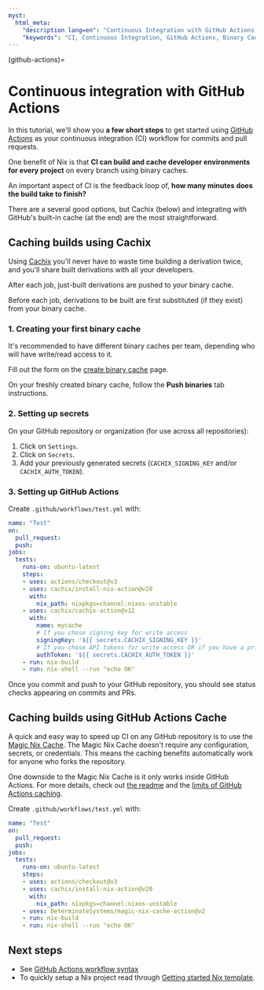 ```yaml
---
myst:
  html_meta:
    "description lang=en": "Continuous Integration with GitHub Actions and a cache"
    "keywords": "CI, Continuous Integration, GitHub Actions, Binary Cache, Nix"
---
```


(github-actions)=

# Continuous integration with GitHub Actions

In this tutorial, we'll show you **a few short steps** to get started using [GitHub Actions](https://github.com/features/actions) as your continuous integration (CI) workflow for commits and pull requests.

One benefit of Nix is that **CI can build and cache developer environments for every project** on every branch using binary caches.

An important aspect of CI is the feedback loop of, **how many minutes does the build take to finish?**

There are a several good options, but Cachix (below) and integrating with GitHub's built-in cache (at the end) are the most straightforward.

## Caching builds using Cachix

Using [Cachix](https://cachix.org/) you'll never have to waste time building a derivation twice, and you'll share built derivations with all your developers.

After each job, just-built derivations are pushed to your binary cache.

Before each job, derivations to be built are first substituted (if they exist) from your binary cache.

### 1. Creating your first binary cache

It's recommended to have different binary caches per team, depending who will have write/read access to it.

Fill out the form on the [create binary cache](https://app.cachix.org/cache) page.

On your freshly created binary cache, follow the **Push binaries** tab instructions.

### 2. Setting up secrets

On your GitHub repository or organization (for use across all repositories):

1. Click on `Settings`.
2. Click on `Secrets`.
3. Add your previously generated secrets (`CACHIX_SIGNING_KEY` and/or `CACHIX_AUTH_TOKEN`).

### 3. Setting up GitHub Actions

Create `.github/workflows/test.yml` with:

```yaml
name: "Test"
on:
  pull_request:
  push:
jobs:
  tests:
    runs-on: ubuntu-latest
    steps:
    - uses: actions/checkout@v3
    - uses: cachix/install-nix-action@v20
      with:
        nix_path: nixpkgs=channel:nixos-unstable
    - uses: cachix/cachix-action@v12
      with:
        name: mycache
        # If you chose signing key for write access
        signingKey: '${{ secrets.CACHIX_SIGNING_KEY }}'
        # If you chose API tokens for write access OR if you have a private cache
        authToken: '${{ secrets.CACHIX_AUTH_TOKEN }}'
    - run: nix-build
    - run: nix-shell --run "echo OK"
```

Once you commit and push to your GitHub repository,
you should see status checks appearing on commits and PRs.

## Caching builds using GitHub Actions Cache

A quick and easy way to speed up CI on any GitHub repository is to use the [Magic Nix Cache][magic-nix-cache].
The Magic Nix Cache doesn't require any configuration, secrets, or credentials.
This means the caching benefits automatically work for anyone who forks the repository.

One downside to the Magic Nix Cache is it only works inside GitHub Actions.
For more details, check out [the readme][magic-nix-cache] and the [limits of GitHub Actions caching][github-actions-caching-limits].

Create `.github/workflows/test.yml` with:

```yaml
name: "Test"
on:
  pull_request:
  push:
jobs:
  tests:
    runs-on: ubuntu-latest
    steps:
    - uses: actions/checkout@v3
    - uses: cachix/install-nix-action@v20
      with:
        nix_path: nixpkgs=channel:nixos-unstable
    - uses: DeterminateSystems/magic-nix-cache-action@v2
    - run: nix-build
    - run: nix-shell --run "echo OK"
```

## Next steps

- See [GitHub Actions workflow syntax](https://docs.github.com/en/actions/reference/workflow-syntax-for-github-actions)
- To quickly setup a Nix project read through
  [Getting started Nix template](https://github.com/nix-dot-dev/getting-started-nix-template).

[magic-nix-cache]: https://github.com/DeterminateSystems/magic-nix-cache-action/
[github-actions-caching-limits]: https://docs.github.com/en/actions/using-workflows/caching-dependencies-to-speed-up-workflows

